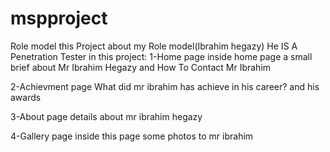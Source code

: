 # mspproject
Role model
this Project about my Role model(Ibrahim hegazy) He IS A Penetration Tester
in this project:
1-Home page
inside home page a small brief about Mr Ibrahim Hegazy
and How To Contact Mr Ibrahim

2-Achievment page 
What did mr ibrahim has achieve in his career?
and his awards

3-About page
details about mr ibrahim hegazy

4-Gallery page
inside this page some photos to mr ibrahim

